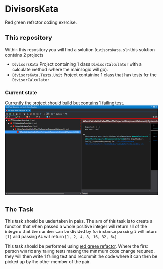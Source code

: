 # DivisorsKata
Red green refactor coding exercise.

## This repository
Within this repository you will find a solution `DivisorsKata.sln` this solution contains 2 projects 
- `DivisorsKata` 
Project containing 1 class `DivisorCalculator` with a calculate method (where the main logic will go).
- `DivisorsKata.Tests.Unit`
Project containing 1 class that has tests for the `DivisorCalculator`

### Current state
Currently the project should build but contains 1 failing test.
![alt text](unitTests.png "Logo Title Text 1")

## The Task
This task should be undertaken in pairs.
The aim of this task is to create a function that when passed a whole positive integer will return all of the integers that the number can be divided by for instance passing `1` will return `[1]` and passing `64` will return `[1, 2, 4, 8, 16, 32, 64]` 

This task should be performed using [red green refactor](http://www.jamesshore.com/Blog/Red-Green-Refactor.html). Where the first person will fix any failing tests making the minimum code change required. they will then write 1 failing test and recommit the code where it can then be picked up by the other member of the pair.
 
